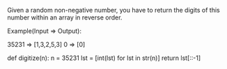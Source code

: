 Given a random non-negative number, you have to return the digits of this number within an array in reverse order.

Example(Input => Output):

35231 => [1,3,2,5,3]
0 => [0]

def digitize(n):
    n = 35231
    lst = [int(lst) for lst in str(n)]
    return lst[::-1] 
